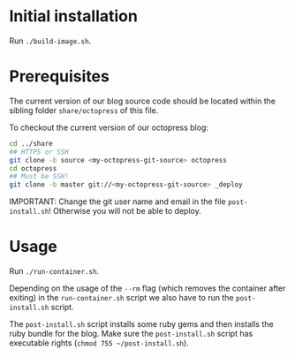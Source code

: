 # Initial installation

Run `./build-image.sh`.

# Prerequisites

The current version of our blog source code should be located within the sibling folder `share/octopress` of this file.

To checkout the current version of our octopress blog:
```sh
cd ../share
## HTTPS or SSH
git clone -b source <my-octopress-git-source> octopress
cd octopress
## Must be SSH!
git clone -b master git://<my-octopress-git-source> _deploy
```

IMPORTANT: Change the git user name and email in the file `post-install.sh`! Otherwise you will not be able to deploy.

# Usage

Run `./run-container.sh`. 

Depending on the usage of the `--rm` flag (which removes the container after exiting) in the `run-container.sh` script we also have to run the `post-install.sh` script.

The `post-install.sh` script installs some ruby gems and then installs the ruby bundle for the blog.
Make sure the `post-install.sh` script has executable rights (`chmod 755 ~/post-install.sh`).

